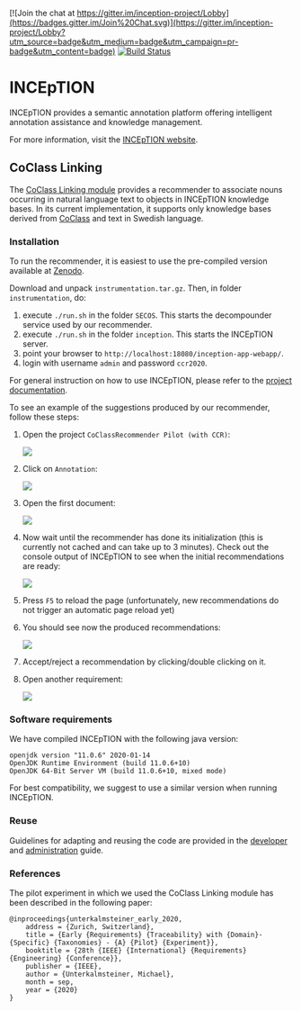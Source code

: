[![Join the chat at https://gitter.im/inception-project/Lobby](https://badges.gitter.im/Join%20Chat.svg)](https://gitter.im/inception-project/Lobby?utm_source=badge&utm_medium=badge&utm_campaign=pr-badge&utm_content=badge) 
[![Build Status](https://zoidberg.ukp.informatik.tu-darmstadt.de:443/jenkins/buildStatus/icon?job=INCEpTION%20(GitHub)%20(master))](https://zoidberg.ukp.informatik.tu-darmstadt.de:443/jenkins/view/INCEpTION/job/INCEpTION%20(GitHub)%20(master)/)

# INCEpTION

INCEpTION provides a semantic annotation platform offering intelligent annotation assistance and knowledge management.

For more information, visit the [INCEpTION website](https://inception-project.github.io/).

## CoClass Linking

The [CoClass Linking module](https://github.com/munterkalmsteiner/inception/tree/CoClassRecommender/inception-coclass-linking) provides a recommender to associate nouns occurring in natural language text to objects in INCEpTION knowledge bases. In its current implementation, it supports only knowledge bases derived from [CoClass](https://coclass.byggtjanst.se/about#about-coclass) and text in Swedish language.

### Installation
To run the recommender, it is easiest to use the pre-compiled version available at [Zenodo](http://doi.org/10.5281/zenodo.3827169).

Download and unpack `instrumentation.tar.gz`. Then, in folder `instrumentation`, do: 

1. execute `./run.sh` in the folder `SECOS`. This starts the decompounder service used by our recommender. 
2. execute `./run.sh` in the folder `inception`. This starts the INCEpTION server.
3. point your browser to `http://localhost:18080/inception-app-webapp/`. 
4. login with username `admin` and password `ccr2020`. 

For general instruction on how to use INCEpTION, please refer to the [project documentation](https://inception-project.github.io/documentation/).

To see an example of the suggestions produced by our recommender, follow these steps:

1. Open the project `CoClassRecommender Pilot (with CCR)`: 
        
    ![](./inception-coclass-linking/src/main/resources/screenshots/screenshot_1.png)
2. Click on `Annotation`:
    
    ![](./inception-coclass-linking/src/main/resources/screenshots/screenshot_2.png)
3. Open the first document:
    
    ![](./inception-coclass-linking/src/main/resources/screenshots/screenshot_3.png)
4. Now wait until the recommender has done its initialization (this is currently not cached and can take up to 3 minutes). Check out the console output of INCEpTION to see when the initial recommendations are ready:
    
    ![](./inception-coclass-linking/src/main/resources/screenshots/screenshot_4.png)
5. Press `F5` to reload the page (unfortunately, new recommendations do not trigger an automatic page reload yet)
6. You should see now the produced recommendations:
    
    ![](./inception-coclass-linking/src/main/resources/screenshots/screenshot_5.png)
7. Accept/reject a recommendation by clicking/double clicking on it.
8. Open another requirement:
    
    ![](./inception-coclass-linking/src/main/resources/screenshots/screenshot_6.png)


### Software requirements
We have compiled INCEpTION with the following java version:

	openjdk version "11.0.6" 2020-01-14
	OpenJDK Runtime Environment (build 11.0.6+10)
	OpenJDK 64-Bit Server VM (build 11.0.6+10, mixed mode)


For best compatibility, we suggest to use a similar version when running INCEpTION.
 
### Reuse
Guidelines for adapting and reusing the code are provided in the [developer](inception-coclass-linking/src/main/resources/META-INF/asciidoc/developer-guide/coclass-linking.adoc) and [administration](inception-coclass-linking/src/main/resources/META-INF/asciidoc/admin-guide/settings_coclass-linking.adoc) guide.

### References
The pilot experiment in which we used the CoClass Linking module has been described in the following paper:

    @inproceedings{unterkalmsteiner_early_2020,
	    address = {Zurich, Switzerland},
	    title = {Early {Requirements} {Traceability} with {Domain}-{Specific} {Taxonomies} - {A} {Pilot} {Experiment}},
	    booktitle = {28th {IEEE} {International} {Requirements} {Engineering} {Conference}},
	    publisher = {IEEE},
	    author = {Unterkalmsteiner, Michael},
	    month = sep,
	    year = {2020}
    }



